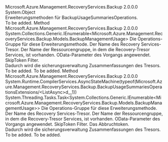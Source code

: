 <Type Name="BackupUsageSummariesOperationsExtensions" FullName="Microsoft.Azure.Management.RecoveryServices.Backup.BackupUsageSummariesOperationsExtensions">
  <TypeSignature Language="C#" Value="public static class BackupUsageSummariesOperationsExtensions" />
  <TypeSignature Language="ILAsm" Value=".class public auto ansi abstract sealed beforefieldinit BackupUsageSummariesOperationsExtensions extends System.Object" />
  <TypeSignature Language="DocId" Value="T:Microsoft.Azure.Management.RecoveryServices.Backup.BackupUsageSummariesOperationsExtensions" />
  <TypeSignature Language="VB.NET" Value="Public Module BackupUsageSummariesOperationsExtensions" />
  <TypeSignature Language="F#" Value="type BackupUsageSummariesOperationsExtensions = class" />
  <AssemblyInfo>
    <AssemblyName>Microsoft.Azure.Management.RecoveryServices.Backup</AssemblyName>
    <AssemblyVersion>2.0.0.0</AssemblyVersion>
  </AssemblyInfo>
  <Base>
    <BaseTypeName>System.Object</BaseTypeName>
  </Base>
  <Interfaces />
  <Docs>
    <summary>
            Erweiterungsmethoden für BackupUsageSummariesOperations.
            </summary>
    <remarks>To be added.</remarks>
  </Docs>
  <Members>
    <Member MemberName="List">
      <MemberSignature Language="C#" Value="public static System.Collections.Generic.IEnumerable&lt;Microsoft.Azure.Management.RecoveryServices.Backup.Models.BackupManagementUsage&gt; List (this Microsoft.Azure.Management.RecoveryServices.Backup.IBackupUsageSummariesOperations operations, string vaultName, string resourceGroupName, Microsoft.Rest.Azure.OData.ODataQuery&lt;Microsoft.Azure.Management.RecoveryServices.Backup.Models.BMSBackupSummariesQueryObject&gt; odataQuery = null, string skipToken = null);" />
      <MemberSignature Language="ILAsm" Value=".method public static hidebysig class System.Collections.Generic.IEnumerable`1&lt;class Microsoft.Azure.Management.RecoveryServices.Backup.Models.BackupManagementUsage&gt; List(class Microsoft.Azure.Management.RecoveryServices.Backup.IBackupUsageSummariesOperations operations, string vaultName, string resourceGroupName, class Microsoft.Rest.Azure.OData.ODataQuery`1&lt;class Microsoft.Azure.Management.RecoveryServices.Backup.Models.BMSBackupSummariesQueryObject&gt; odataQuery, string skipToken) cil managed" />
      <MemberSignature Language="DocId" Value="M:Microsoft.Azure.Management.RecoveryServices.Backup.BackupUsageSummariesOperationsExtensions.List(Microsoft.Azure.Management.RecoveryServices.Backup.IBackupUsageSummariesOperations,System.String,System.String,Microsoft.Rest.Azure.OData.ODataQuery{Microsoft.Azure.Management.RecoveryServices.Backup.Models.BMSBackupSummariesQueryObject},System.String)" />
      <MemberSignature Language="VB.NET" Value="&lt;Extension()&gt;&#xA;Public Function List (operations As IBackupUsageSummariesOperations, vaultName As String, resourceGroupName As String, Optional odataQuery As ODataQuery(Of BMSBackupSummariesQueryObject) = null, Optional skipToken As String = null) As IEnumerable(Of BackupManagementUsage)" />
      <MemberSignature Language="F#" Value="static member List : Microsoft.Azure.Management.RecoveryServices.Backup.IBackupUsageSummariesOperations * string * string * Microsoft.Rest.Azure.OData.ODataQuery&lt;Microsoft.Azure.Management.RecoveryServices.Backup.Models.BMSBackupSummariesQueryObject&gt; * string -&gt; seq&lt;Microsoft.Azure.Management.RecoveryServices.Backup.Models.BackupManagementUsage&gt;" Usage="Microsoft.Azure.Management.RecoveryServices.Backup.BackupUsageSummariesOperationsExtensions.List (operations, vaultName, resourceGroupName, odataQuery, skipToken)" />
      <MemberType>Method</MemberType>
      <AssemblyInfo>
        <AssemblyName>Microsoft.Azure.Management.RecoveryServices.Backup</AssemblyName>
        <AssemblyVersion>2.0.0.0</AssemblyVersion>
      </AssemblyInfo>
      <ReturnValue>
        <ReturnType>System.Collections.Generic.IEnumerable&lt;Microsoft.Azure.Management.RecoveryServices.Backup.Models.BackupManagementUsage&gt;</ReturnType>
      </ReturnValue>
      <Parameters>
        <Parameter Name="operations" Type="Microsoft.Azure.Management.RecoveryServices.Backup.IBackupUsageSummariesOperations" RefType="this" />
        <Parameter Name="vaultName" Type="System.String" />
        <Parameter Name="resourceGroupName" Type="System.String" />
        <Parameter Name="odataQuery" Type="Microsoft.Rest.Azure.OData.ODataQuery&lt;Microsoft.Azure.Management.RecoveryServices.Backup.Models.BMSBackupSummariesQueryObject&gt;" />
        <Parameter Name="skipToken" Type="System.String" />
      </Parameters>
      <Docs>
        <param name="operations">
            Die Operations-Gruppe für diese Erweiterungsmethode.
            </param>
        <param name="vaultName">
            Der Name des Recovery Services-Tresor.
            </param>
        <param name="resourceGroupName">
            Der Name der Ressourcengruppe, in dem die Recovery-Tresor Services, ist vorhanden.
            </param>
        <param name="odataQuery">
            OData-Parameter des Vorgangs angewendet.
            </param>
        <param name="skipToken">
            SkipToken Filter.
            </param>
        <summary>
            Dadurch wird die sicherungsverwaltung Zusammenfassungen des Tresors.
            </summary>
        <returns>To be added.</returns>
        <remarks>To be added.</remarks>
      </Docs>
    </Member>
    <Member MemberName="ListAsync">
      <MemberSignature Language="C#" Value="public static System.Threading.Tasks.Task&lt;System.Collections.Generic.IEnumerable&lt;Microsoft.Azure.Management.RecoveryServices.Backup.Models.BackupManagementUsage&gt;&gt; ListAsync (this Microsoft.Azure.Management.RecoveryServices.Backup.IBackupUsageSummariesOperations operations, string vaultName, string resourceGroupName, Microsoft.Rest.Azure.OData.ODataQuery&lt;Microsoft.Azure.Management.RecoveryServices.Backup.Models.BMSBackupSummariesQueryObject&gt; odataQuery = null, string skipToken = null, System.Threading.CancellationToken cancellationToken = null);" />
      <MemberSignature Language="ILAsm" Value=".method public static hidebysig class System.Threading.Tasks.Task`1&lt;class System.Collections.Generic.IEnumerable`1&lt;class Microsoft.Azure.Management.RecoveryServices.Backup.Models.BackupManagementUsage&gt;&gt; ListAsync(class Microsoft.Azure.Management.RecoveryServices.Backup.IBackupUsageSummariesOperations operations, string vaultName, string resourceGroupName, class Microsoft.Rest.Azure.OData.ODataQuery`1&lt;class Microsoft.Azure.Management.RecoveryServices.Backup.Models.BMSBackupSummariesQueryObject&gt; odataQuery, string skipToken, valuetype System.Threading.CancellationToken cancellationToken) cil managed" />
      <MemberSignature Language="DocId" Value="M:Microsoft.Azure.Management.RecoveryServices.Backup.BackupUsageSummariesOperationsExtensions.ListAsync(Microsoft.Azure.Management.RecoveryServices.Backup.IBackupUsageSummariesOperations,System.String,System.String,Microsoft.Rest.Azure.OData.ODataQuery{Microsoft.Azure.Management.RecoveryServices.Backup.Models.BMSBackupSummariesQueryObject},System.String,System.Threading.CancellationToken)" />
      <MemberSignature Language="F#" Value="static member ListAsync : Microsoft.Azure.Management.RecoveryServices.Backup.IBackupUsageSummariesOperations * string * string * Microsoft.Rest.Azure.OData.ODataQuery&lt;Microsoft.Azure.Management.RecoveryServices.Backup.Models.BMSBackupSummariesQueryObject&gt; * string * System.Threading.CancellationToken -&gt; System.Threading.Tasks.Task&lt;seq&lt;Microsoft.Azure.Management.RecoveryServices.Backup.Models.BackupManagementUsage&gt;&gt;" Usage="Microsoft.Azure.Management.RecoveryServices.Backup.BackupUsageSummariesOperationsExtensions.ListAsync (operations, vaultName, resourceGroupName, odataQuery, skipToken, cancellationToken)" />
      <MemberType>Method</MemberType>
      <AssemblyInfo>
        <AssemblyName>Microsoft.Azure.Management.RecoveryServices.Backup</AssemblyName>
        <AssemblyVersion>2.0.0.0</AssemblyVersion>
      </AssemblyInfo>
      <Attributes>
        <Attribute>
          <AttributeName>System.Runtime.CompilerServices.AsyncStateMachine(typeof(Microsoft.Azure.Management.RecoveryServices.Backup.BackupUsageSummariesOperationsExtensions/&lt;ListAsync&gt;d__1))</AttributeName>
        </Attribute>
      </Attributes>
      <ReturnValue>
        <ReturnType>System.Threading.Tasks.Task&lt;System.Collections.Generic.IEnumerable&lt;Microsoft.Azure.Management.RecoveryServices.Backup.Models.BackupManagementUsage&gt;&gt;</ReturnType>
      </ReturnValue>
      <Parameters>
        <Parameter Name="operations" Type="Microsoft.Azure.Management.RecoveryServices.Backup.IBackupUsageSummariesOperations" RefType="this" />
        <Parameter Name="vaultName" Type="System.String" />
        <Parameter Name="resourceGroupName" Type="System.String" />
        <Parameter Name="odataQuery" Type="Microsoft.Rest.Azure.OData.ODataQuery&lt;Microsoft.Azure.Management.RecoveryServices.Backup.Models.BMSBackupSummariesQueryObject&gt;" />
        <Parameter Name="skipToken" Type="System.String" />
        <Parameter Name="cancellationToken" Type="System.Threading.CancellationToken" />
      </Parameters>
      <Docs>
        <param name="operations">
            Die Operations-Gruppe für diese Erweiterungsmethode.
            </param>
        <param name="vaultName">
            Der Name des Recovery Services-Tresor.
            </param>
        <param name="resourceGroupName">
            Der Name der Ressourcengruppe, in dem die Recovery-Tresor Services, ist vorhanden.
            </param>
        <param name="odataQuery">
            OData-Parameter des Vorgangs angewendet.
            </param>
        <param name="skipToken">
            SkipToken Filter.
            </param>
        <param name="cancellationToken">
            Das Abbruchtoken.
            </param>
        <summary>
            Dadurch wird die sicherungsverwaltung Zusammenfassungen des Tresors.
            </summary>
        <returns>To be added.</returns>
        <remarks>To be added.</remarks>
      </Docs>
    </Member>
  </Members>
</Type>